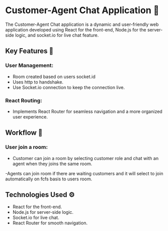 # Customer-Agent Chat Application 🚀

The Customer-Agent Chat application is a dynamic and user-friendly web application developed using React for the front-end, Node.js for the server-side logic, and socket.io for live chat feature.

## Key Features 🔑

### User Management:

- Room created based on users socket.id
- Uses http to handshake.
- Use Socket.io connection to keep the connection live.

### React Routing:

- Implements React Router for seamless navigation and a more organized user experience.

## Workflow 🔄

### User join a room:

- Customer can join a room by selecting customer role and chat with an agent when they joins the same room.

-Agents can join room if there are waiting customers and it will select to join automatically on fcfs basis to users room.
## Technologies Used ⚙️

- React for the front-end.
- Node.js for server-side logic.
- Socket.io for live chat.
- React Router for smooth navigation.

